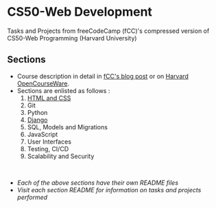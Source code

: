 # CS50-Web Development
 Tasks and Projects from freeCodeCamp (fCC)'s compressed version of CS50-Web Programming (Harvard University)

 ## Sections
 - Course description in detail in [fCC's blog post](https://www.freecodecamp.org/news/learn-web-development-from-harvard-university-cs50/) or on [Harvard OpenCourseWare](https://cs50.harvard.edu/web/2020/).
- Sections are enlisted as follows :
    1. [HTML and CSS](html-css/README.md)
    2. Git
    3. Python
    4. [Django](/django/README.md)
    5. SQL, Models and Migrations
    6. JavaScript
    7. User Interfaces
    8. Testing, CI/CD
    9. Scalability and Security

</br>

 - *Each of the above sections have their own README files*
 - *Visit each section README for information on tasks and projects performed*
